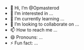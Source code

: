 - 👋 Hi, I’m @Opmasterod
- 👀 I’m interested in ...
- 🌱 I’m currently learning ...
- 💞️ I’m looking to collaborate on ...
- 📫 How to reach me ...
- 😄 Pronouns: ...
- ⚡ Fun fact: ...

<!---
Opmasterod/Opmasterod is a ✨ special ✨ repository because its `README.md` (this file) appears on your GitHub profile.
You can click the Preview link to take a look at your changes.
--->
